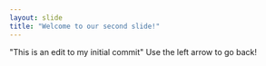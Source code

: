 ```yaml
---
layout: slide
title: "Welcome to our second slide!"
---
```

"This is an edit to my initial commit"
Use the left arrow to go back!
